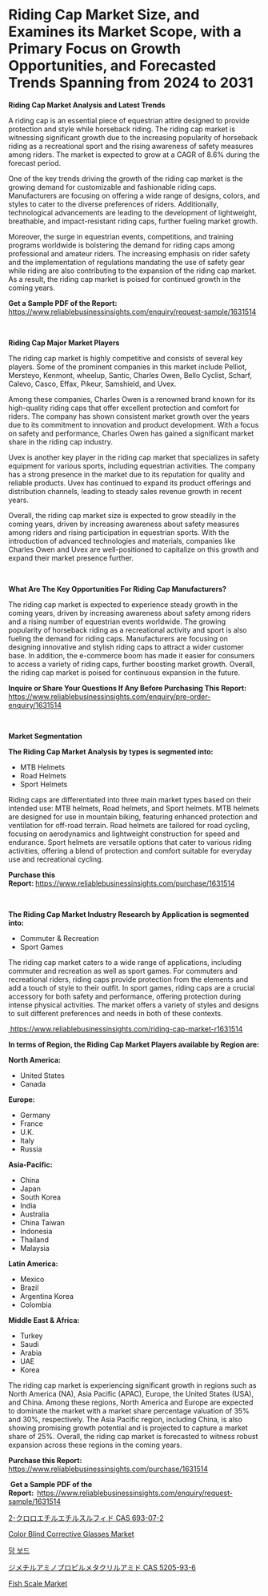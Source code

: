 <p><h1>Riding Cap Market Size, and Examines its Market Scope, with a Primary Focus on Growth Opportunities, and Forecasted Trends Spanning from 2024 to 2031</h1></p><p><strong>Riding Cap Market Analysis and Latest Trends</strong></p>
<p><p>A riding cap is an essential piece of equestrian attire designed to provide protection and style while horseback riding. The riding cap market is witnessing significant growth due to the increasing popularity of horseback riding as a recreational sport and the rising awareness of safety measures among riders. The market is expected to grow at a CAGR of 8.6% during the forecast period.</p><p>One of the key trends driving the growth of the riding cap market is the growing demand for customizable and fashionable riding caps. Manufacturers are focusing on offering a wide range of designs, colors, and styles to cater to the diverse preferences of riders. Additionally, technological advancements are leading to the development of lightweight, breathable, and impact-resistant riding caps, further fueling market growth.</p><p>Moreover, the surge in equestrian events, competitions, and training programs worldwide is bolstering the demand for riding caps among professional and amateur riders. The increasing emphasis on rider safety and the implementation of regulations mandating the use of safety gear while riding are also contributing to the expansion of the riding cap market. As a result, the riding cap market is poised for continued growth in the coming years.</p></p>
<p><strong>Get a Sample PDF of the Report:&nbsp;</strong> <a href="https://www.reliablebusinessinsights.com/enquiry/request-sample/1631514">https://www.reliablebusinessinsights.com/enquiry/request-sample/1631514</a></p>
<p>&nbsp;</p>
<p><strong>Riding Cap Major Market Players</strong></p>
<p><p>The riding cap market is highly competitive and consists of several key players. Some of the prominent companies in this market include Pelliot, Mersteyo, Kenmont, wheelup, Santic, Charles Owen, Bello Cyclist, Scharf, Calevo, Casco, Effax, Pikeur, Samshield, and Uvex.</p><p>Among these companies, Charles Owen is a renowned brand known for its high-quality riding caps that offer excellent protection and comfort for riders. The company has shown consistent market growth over the years due to its commitment to innovation and product development. With a focus on safety and performance, Charles Owen has gained a significant market share in the riding cap industry.</p><p>Uvex is another key player in the riding cap market that specializes in safety equipment for various sports, including equestrian activities. The company has a strong presence in the market due to its reputation for quality and reliable products. Uvex has continued to expand its product offerings and distribution channels, leading to steady sales revenue growth in recent years.</p><p>Overall, the riding cap market size is expected to grow steadily in the coming years, driven by increasing awareness about safety measures among riders and rising participation in equestrian sports. With the introduction of advanced technologies and materials, companies like Charles Owen and Uvex are well-positioned to capitalize on this growth and expand their market presence further.</p></p>
<p>&nbsp;</p>
<p><strong>What Are The Key Opportunities For Riding Cap Manufacturers?</strong></p>
<p><p>The riding cap market is expected to experience steady growth in the coming years, driven by increasing awareness about safety among riders and a rising number of equestrian events worldwide. The growing popularity of horseback riding as a recreational activity and sport is also fueling the demand for riding caps. Manufacturers are focusing on designing innovative and stylish riding caps to attract a wider customer base. In addition, the e-commerce boom has made it easier for consumers to access a variety of riding caps, further boosting market growth. Overall, the riding cap market is poised for continuous expansion in the future.</p></p>
<p><strong>Inquire or Share Your Questions If Any Before Purchasing This Report:</strong> <a href="https://www.reliablebusinessinsights.com/enquiry/pre-order-enquiry/1631514">https://www.reliablebusinessinsights.com/enquiry/pre-order-enquiry/1631514</a></p>
<p>&nbsp;</p>
<p><strong>Market Segmentation</strong></p>
<p><strong>The Riding Cap Market Analysis by types is segmented into:</strong></p>
<p><ul><li>MTB Helmets</li><li>Road Helmets</li><li>Sport Helmets</li></ul></p>
<p><p>Riding caps are differentiated into three main market types based on their intended use: MTB helmets, Road helmets, and Sport helmets. MTB helmets are designed for use in mountain biking, featuring enhanced protection and ventilation for off-road terrain. Road helmets are tailored for road cycling, focusing on aerodynamics and lightweight construction for speed and endurance. Sport helmets are versatile options that cater to various riding activities, offering a blend of protection and comfort suitable for everyday use and recreational cycling.</p></p>
<p><strong>Purchase this Report:&nbsp;</strong><a href="https://www.reliablebusinessinsights.com/purchase/1631514">https://www.reliablebusinessinsights.com/purchase/1631514</a></p>
<p>&nbsp;</p>
<p><strong>The Riding Cap Market Industry Research by Application is segmented into:</strong></p>
<p><ul><li>Commuter & Recreation</li><li>Sport Games</li></ul></p>
<p><p>The riding cap market caters to a wide range of applications, including commuter and recreation as well as sport games. For commuters and recreational riders, riding caps provide protection from the elements and add a touch of style to their outfit. In sport games, riding caps are a crucial accessory for both safety and performance, offering protection during intense physical activities. The market offers a variety of styles and designs to suit different preferences and needs in both of these contexts.</p></p>
<p><a href="https://www.reliablebusinessinsights.com/riding-cap-market-r1631514">&nbsp;https://www.reliablebusinessinsights.com/riding-cap-market-r1631514</a></p>
<p><strong>In terms of Region, the Riding Cap Market Players available by Region are:</strong></p>
<p>
    <p> <strong> North America: </strong>
        <ul>
            <li>United States</li>
            <li>Canada</li>
        </ul>
        </p> 
    <p> <strong> Europe: </strong>
        <ul>
            <li>Germany</li>
            <li>France</li>
            <li>U.K.</li>
            <li>Italy</li>
            <li>Russia</li>
        </ul>
        </p> 
    <p> <strong> Asia-Pacific: </strong>
        <ul>
            <li>China</li>
            <li>Japan</li>
            <li>South Korea</li>
            <li>India</li>
            <li>Australia</li>
            <li>China Taiwan</li>
            <li>Indonesia</li>
            <li>Thailand</li>
            <li>Malaysia</li>
        </ul>
        </p> 
    <p> <strong> Latin America: </strong>
        <ul>
            <li>Mexico</li>
            <li>Brazil</li>
            <li>Argentina Korea</li>
            <li>Colombia</li>
        </ul>
        </p> 
    <p> <strong> Middle East & Africa: </strong>
        <ul>
            <li>Turkey</li>
            <li>Saudi</li>
            <li>Arabia</li>
            <li>UAE</li>
            <li>Korea</li>
        </ul>
    </p>
    </p>
<p><p>The riding cap market is experiencing significant growth in regions such as North America (NA), Asia Pacific (APAC), Europe, the United States (USA), and China. Among these regions, North America and Europe are expected to dominate the market with a market share percentage valuation of 35% and 30%, respectively. The Asia Pacific region, including China, is also showing promising growth potential and is projected to capture a market share of 25%. Overall, the riding cap market is forecasted to witness robust expansion across these regions in the coming years.</p></p>
<p><strong>Purchase this Report: </strong><a href="https://www.reliablebusinessinsights.com/purchase/1631514">https://www.reliablebusinessinsights.com/purchase/1631514</a></p>
<p>&nbsp;<strong>Get a Sample PDF of the Report:&nbsp;&nbsp;</strong><a href="https://www.reliablebusinessinsights.com/enquiry/request-sample/1631514">https://www.reliablebusinessinsights.com/enquiry/request-sample/1631514</a></p>
<p><strong></strong></p>
<p><p><a href="https://github.com/dzy793153605/Market-Research-Report-List-2/blob/main/2675639143156.md">2-クロロエチルエチルスルフィド CAS 693-07-2</a></p><p><a href="https://github.com/vimar16th/Market-Research-Report-List-5/blob/main/color-blind-corrective-glasses-market.md">Color Blind Corrective Glasses Market</a></p><p><a href="https://github.com/rifqimuhammad018/Market-Research-Report-List-1/blob/main/7695106150900.md">덩 보드</a></p><p><a href="https://github.com/EthanMorar2011/Market-Research-Report-List-2/blob/main/1276525143157.md">ジメチルアミノプロピルメタクリルアミド CAS 5205-93-6</a></p><p><a href="https://github.com/luckyshygirl/Market-Research-Report-List-5/blob/main/fish-scale-market.md">Fish Scale Market</a></p></p>